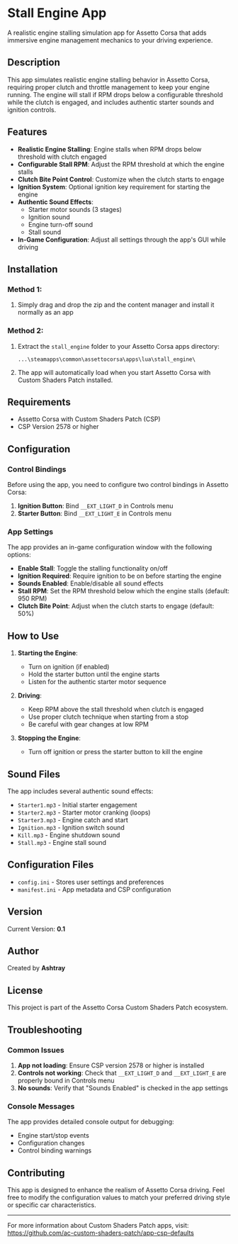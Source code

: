 # Stall Engine App

A realistic engine stalling simulation app for Assetto Corsa that adds immersive engine management mechanics to your driving experience.

## Description

This app simulates realistic engine stalling behavior in Assetto Corsa, requiring proper clutch and throttle management to keep your engine running. The engine will stall if RPM drops below a configurable threshold while the clutch is engaged, and includes authentic starter sounds and ignition controls.

## Features

-   **Realistic Engine Stalling**: Engine stalls when RPM drops below threshold with clutch engaged
-   **Configurable Stall RPM**: Adjust the RPM threshold at which the engine stalls
-   **Clutch Bite Point Control**: Customize when the clutch starts to engage
-   **Ignition System**: Optional ignition key requirement for starting the engine
-   **Authentic Sound Effects**:
    -   Starter motor sounds (3 stages)
    -   Ignition sound
    -   Engine turn-off sound
    -   Stall sound
-   **In-Game Configuration**: Adjust all settings through the app's GUI while driving

## Installation

### Method 1:

1. Simply drag and drop the zip and the content manager and install it normally as an app

### Method 2:

1. Extract the `stall_engine` folder to your Assetto Corsa apps directory:

    ```
    ...\steamapps\common\assettocorsa\apps\lua\stall_engine\
    ```

2. The app will automatically load when you start Assetto Corsa with Custom Shaders Patch installed.

## Requirements

-   Assetto Corsa with Custom Shaders Patch (CSP)
-   CSP Version 2578 or higher

## Configuration

### Control Bindings

Before using the app, you need to configure two control bindings in Assetto Corsa:

1. **Ignition Button**: Bind `__EXT_LIGHT_D` in Controls menu
2. **Starter Button**: Bind `__EXT_LIGHT_E` in Controls menu

### App Settings

The app provides an in-game configuration window with the following options:

-   **Enable Stall**: Toggle the stalling functionality on/off
-   **Ignition Required**: Require ignition to be on before starting the engine
-   **Sounds Enabled**: Enable/disable all sound effects
-   **Stall RPM**: Set the RPM threshold below which the engine stalls (default: 950 RPM)
-   **Clutch Bite Point**: Adjust when the clutch starts to engage (default: 50%)

## How to Use

1. **Starting the Engine**:

    - Turn on ignition (if enabled)
    - Hold the starter button until the engine starts
    - Listen for the authentic starter motor sequence

2. **Driving**:

    - Keep RPM above the stall threshold when clutch is engaged
    - Use proper clutch technique when starting from a stop
    - Be careful with gear changes at low RPM

3. **Stopping the Engine**:
    - Turn off ignition or press the starter button to kill the engine

## Sound Files

The app includes several authentic sound effects:

-   `Starter1.mp3` - Initial starter engagement
-   `Starter2.mp3` - Starter motor cranking (loops)
-   `Starter3.mp3` - Engine catch and start
-   `Ignition.mp3` - Ignition switch sound
-   `Kill.mp3` - Engine shutdown sound
-   `Stall.mp3` - Engine stall sound

## Configuration Files

-   `config.ini` - Stores user settings and preferences
-   `manifest.ini` - App metadata and CSP configuration

## Version

Current Version: **0.1**

## Author

Created by **Ashtray**

## License

This project is part of the Assetto Corsa Custom Shaders Patch ecosystem.

## Troubleshooting

### Common Issues

1. **App not loading**: Ensure CSP version 2578 or higher is installed
2. **Controls not working**: Check that `__EXT_LIGHT_D` and `__EXT_LIGHT_E` are properly bound in Controls menu
3. **No sounds**: Verify that "Sounds Enabled" is checked in the app settings

### Console Messages

The app provides detailed console output for debugging:

-   Engine start/stop events
-   Configuration changes
-   Control binding warnings

## Contributing

This app is designed to enhance the realism of Assetto Corsa driving. Feel free to modify the configuration values to match your preferred driving style or specific car characteristics.

---

For more information about Custom Shaders Patch apps, visit: https://github.com/ac-custom-shaders-patch/app-csp-defaults
